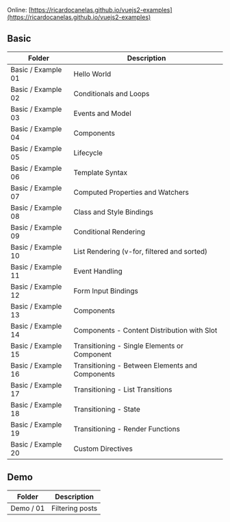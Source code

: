 
Online: [https://ricardocanelas.github.io/vuejs2-examples](https://ricardocanelas.github.io/vuejs2-examples)

## Basic

Folder               | Description
-------------------- | -------------
Basic / Example 01    | Hello World
Basic / Example 02    | Conditionals and Loops
Basic / Example 03    | Events and Model
Basic / Example 04    | Components
Basic / Example 05    | Lifecycle
Basic / Example 06    | Template Syntax
Basic / Example 07    | Computed Properties and Watchers
Basic / Example 08    | Class and Style Bindings
Basic / Example 09    | Conditional Rendering
Basic / Example 10   | List Rendering (v-for, filtered and sorted)
Basic / Example 11   | Event Handling
Basic / Example 12   | Form Input Bindings
Basic / Example 13   | Components
Basic / Example 14   | Components - Content Distribution with Slot
Basic / Example 15   | Transitioning - Single Elements or Component
Basic / Example 16   | Transitioning - Between Elements and Components
Basic / Example 17   | Transitioning - List Transitions
Basic / Example 18   | Transitioning - State
Basic / Example 19   | Transitioning - Render Functions
Basic / Example 20   | Custom Directives

## Demo

Folder       | Description
-------------| -------------
Demo / 01    | Filtering posts